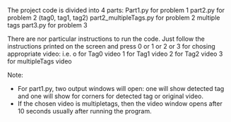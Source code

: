 The project code is divided into 4 parts:
	Part1.py for problem 1
	part2.py for problem 2 (tag0, tag1, tag2)
	part2_multipleTags.py for problem 2 multiple tags
	part3.py for problem 3

There are nor particular instructions to run the code.
Just follow the instructions printed on the screen and press 0 or 1 or 2 or 3 for chosing appropriate video:
i.e. o for Tag0 video
     1 for Tag1 video
     2 for Tag2 video
     3 for multipleTags video

Note:
- For part1.py, two output windows will open: one will show detected tag and one will show for corners for detected tag or original video.
- If the chosen video is multipletags, then the video window opens after 10 seconds usually after running the program.
 